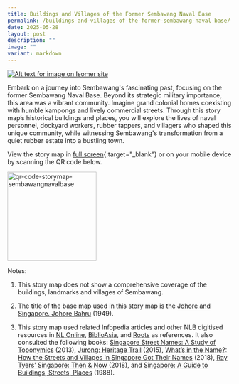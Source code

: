 ```yaml
---
title: Buildings and Villages of the Former Sembawang Naval Base
permalink: /buildings-and-villages-of-the-former-sembawang-naval-base/
date: 2025-05-28
layout: post
description: ""
image: ""
variant: markdown
---
```

[![Alt text for image on Isomer site](/images/storymap-image-sembawangnavalbase.jpg)](https://go.gov.sg/navalbasestorymap)

Embark on a journey into Sembawang's fascinating past, focusing on the former Sembawang Naval Base. Beyond its strategic military importance, this area was a vibrant community. Imagine grand colonial homes coexisting with humble kampongs and lively commercial streets. Through this story map’s historical buildings and places, you will explore the lives of naval personnel, dockyard workers, rubber tappers, and villagers who shaped this unique community, while witnessing Sembawang's transformation from a quiet rubber estate into a bustling town.

View the story map in [full screen](https://go.gov.sg/navalbasestorymap){:target="_blank"} or on your mobile device by scanning the QR code below.

<img src="/images/qr-code-storymap-sembawangnavalbase.jpg" alt="qr-code-storymap-sembawangnavalbase" style="width:200px;">

Notes:
1. This story map does not show a comprehensive coverage of the buildings, landmarks and villages of Sembawang.

2. The title of the base map used in this story map is the [Johore and Singapore.  Johore Bahru]( https://www.nas.gov.sg/archivesonline/maps_building_plans/record-details/fab79787-115c-11e3-83d5-0050568939ad) (1949).

3. This story map used related Infopedia articles and other NLB digitised resources in [NL Online](https://www.nlb.gov.sg/main/nlonline), [BiblioAsia](https://www.nlb.gov.sg/Browse/BiblioAsia.aspx), and [Roots](https://www.roots.sg/) as references. It also consulted the following books: [Singapore Street Names: A Study of Toponymics](https://eservice.nlb.gov.sg/item_holding.aspx?bid=200123850) (2013), [Jurong: Heritage Trail](https://eservice.nlb.gov.sg/item_holding.aspx?bid=202056554) (2015), [What’s in the Name?: How the Streets and Villages in Singapore Got Their Names](https://eservice.nlb.gov.sg/item_holding.aspx?bid=202924449) (2018), [Ray Tyers’ Singapore: Then &amp; Now](https://eservice.nlb.gov.sg/item_holding.aspx?bid=203784837) (2018), and [Singapore: A Guide to Buildings, Streets, Places](http://eservice.nlb.gov.sg/item_holding.aspx?bid=4712298) (1988).